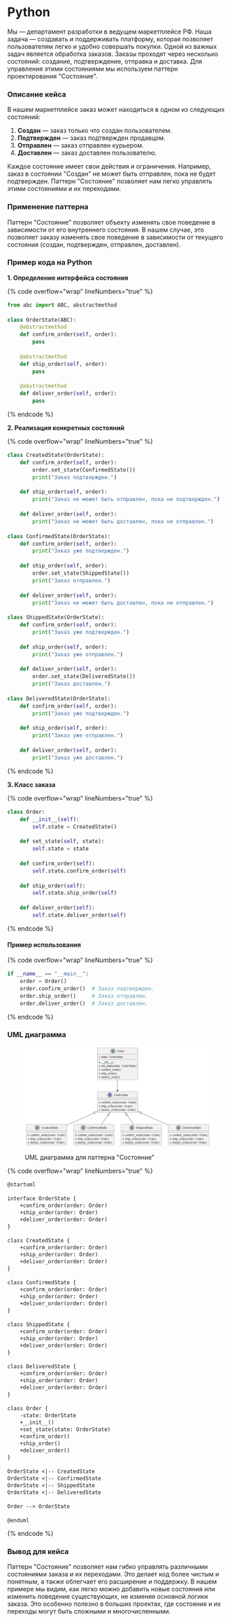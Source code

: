 # Python

Мы — департамент разработки в ведущем маркетплейсе РФ. Наша задача — создавать и поддерживать платформу, которая позволяет пользователям легко и удобно совершать покупки. Одной из важных задач является обработка заказов. Заказы проходят через несколько состояний: создание, подтверждение, отправка и доставка. Для управления этими состояниями мы используем паттерн проектирования "Состояние".

### Описание кейса

В нашем маркетплейсе заказ может находиться в одном из следующих состояний:

1. **Создан** — заказ только что создан пользователем.
2. **Подтвержден** — заказ подтвержден продавцом.
3. **Отправлен** — заказ отправлен курьером.
4. **Доставлен** — заказ доставлен пользователю.

Каждое состояние имеет свои действия и ограничения. Например, заказ в состоянии "Создан" не может быть отправлен, пока не будет подтвержден. Паттерн "Состояние" позволяет нам легко управлять этими состояниями и их переходами.

### Применение паттерна

Паттерн "Состояние" позволяет объекту изменять свое поведение в зависимости от его внутреннего состояния. В нашем случае, это позволяет заказу изменять свое поведение в зависимости от текущего состояния (создан, подтвержден, отправлен, доставлен).

### Пример кода на Python

**1. Определение интерфейса состояния**

{% code overflow="wrap" lineNumbers="true" %}
```python
from abc import ABC, abstractmethod

class OrderState(ABC):
    @abstractmethod
    def confirm_order(self, order):
        pass

    @abstractmethod
    def ship_order(self, order):
        pass

    @abstractmethod
    def deliver_order(self, order):
        pass
```
{% endcode %}

**2. Реализация конкретных состояний**

{% code overflow="wrap" lineNumbers="true" %}
```python
class CreatedState(OrderState):
    def confirm_order(self, order):
        order.set_state(ConfirmedState())
        print("Заказ подтвержден.")

    def ship_order(self, order):
        print("Заказ не может быть отправлен, пока не подтвержден.")

    def deliver_order(self, order):
        print("Заказ не может быть доставлен, пока не отправлен.")

class ConfirmedState(OrderState):
    def confirm_order(self, order):
        print("Заказ уже подтвержден.")

    def ship_order(self, order):
        order.set_state(ShippedState())
        print("Заказ отправлен.")

    def deliver_order(self, order):
        print("Заказ не может быть доставлен, пока не отправлен.")

class ShippedState(OrderState):
    def confirm_order(self, order):
        print("Заказ уже подтвержден.")

    def ship_order(self, order):
        print("Заказ уже отправлен.")

    def deliver_order(self, order):
        order.set_state(DeliveredState())
        print("Заказ доставлен.")

class DeliveredState(OrderState):
    def confirm_order(self, order):
        print("Заказ уже подтвержден.")

    def ship_order(self, order):
        print("Заказ уже отправлен.")

    def deliver_order(self, order):
        print("Заказ уже доставлен.")
```
{% endcode %}

**3. Класс заказа**

{% code overflow="wrap" lineNumbers="true" %}
```python
class Order:
    def __init__(self):
        self.state = CreatedState()

    def set_state(self, state):
        self.state = state

    def confirm_order(self):
        self.state.confirm_order(self)

    def ship_order(self):
        self.state.ship_order(self)

    def deliver_order(self):
        self.state.deliver_order(self)
```
{% endcode %}

#### Пример использования

{% code overflow="wrap" lineNumbers="true" %}
```python
if __name__ == "__main__":
    order = Order()
    order.confirm_order()  # Заказ подтвержден.
    order.ship_order()     # Заказ отправлен.
    order.deliver_order()  # Заказ доставлен.
```
{% endcode %}

### UML диаграмма

<figure><img src="../../../../../.gitbook/assets/image (3).png" alt=""><figcaption><p>UML диаграмма для паттерна "Состояние"</p></figcaption></figure>

{% code overflow="wrap" lineNumbers="true" %}
```plantuml
@startuml

interface OrderState {
    +confirm_order(order: Order)
    +ship_order(order: Order)
    +deliver_order(order: Order)
}

class CreatedState {
    +confirm_order(order: Order)
    +ship_order(order: Order)
    +deliver_order(order: Order)
}

class ConfirmedState {
    +confirm_order(order: Order)
    +ship_order(order: Order)
    +deliver_order(order: Order)
}

class ShippedState {
    +confirm_order(order: Order)
    +ship_order(order: Order)
    +deliver_order(order: Order)
}

class DeliveredState {
    +confirm_order(order: Order)
    +ship_order(order: Order)
    +deliver_order(order: Order)
}

class Order {
    -state: OrderState
    +__init__()
    +set_state(state: OrderState)
    +confirm_order()
    +ship_order()
    +deliver_order()
}

OrderState <|-- CreatedState
OrderState <|-- ConfirmedState
OrderState <|-- ShippedState
OrderState <|-- DeliveredState

Order --> OrderState

@enduml
```
{% endcode %}

### Вывод для кейса

Паттерн "Состояние" позволяет нам гибко управлять различными состояниями заказа и их переходами. Это делает код более чистым и понятным, а также облегчает его расширение и поддержку. В нашем примере мы видим, как легко можно добавить новые состояния или изменить поведение существующих, не изменяя основной логики заказа. Это особенно полезно в больших проектах, где состояния и их переходы могут быть сложными и многочисленными.
